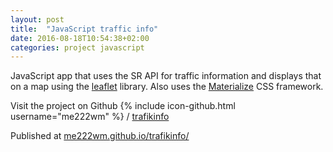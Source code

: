 ```yaml
---
layout: post
title:  "JavaScript traffic info"
date: 2016-08-18T10:54:38+02:00
categories: project javascript
---
```


JavaScript app that uses the SR API for traffic information and displays that on a map using the [leaflet](http://leafletjs.com/) library. Also uses the [Materialize](http://materializecss.com/) CSS framework.


Visit the project on Github
{% include icon-github.html username="me222wm" %} /
[trafikinfo](https://github.com/me222wm/trafikinfo)

Published at [me222wm.github.io/trafikinfo/](http://me222wm.github.io/trafikinfo/)
